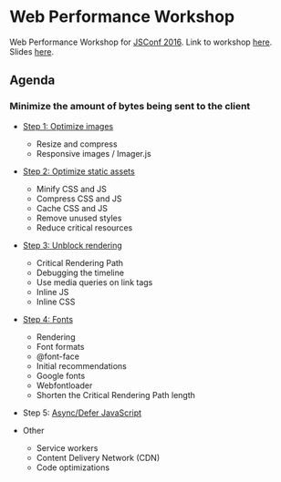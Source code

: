 # Web Performance Workshop

Web Performance Workshop for [JSConf 2016](https://jsconf.uy). Link to workshop [here](https://jsconf.uy/schedule#performance-testing-and-optimization). Slides [here](http://www.diegocard.com/web-performance-workshop/slides/#/).

## Agenda

### Minimize the amount of bytes being sent to the client

- [Step 1: Optimize images](http://www.diegocard.com/web-performance-workshop/step1.html)
  - Resize and compress
  - Responsive images / Imager.js

- [Step 2: Optimize static assets](http://www.diegocard.com/web-performance-workshop/step2.html)
  - Minify CSS and JS
  - Compress CSS and JS
  - Cache CSS and JS
  - Remove unused styles
  - Reduce critical resources

- [Step 3: Unblock rendering](http://www.diegocard.com/web-performance-workshop/step3.html)
  -  Critical Rendering Path
  -  Debugging the timeline
  -  Use media queries on link tags
  -  Inline JS
  -  Inline CSS

- [Step 4: Fonts](http://www.diegocard.com/web-performance-workshop/step4.html)
  - Rendering
  - Font formats
  - @font-face
  - Initial recommendations
  - Google fonts
  - Webfontloader
  - Shorten the Critical Rendering Path length

- Step 5: [Async/Defer JavaScript](http://www.diegocard.com/web-performance-workshop/step5.html)

- Other
  - Service workers
  - Content Delivery Network (CDN)
  - Code optimizations
